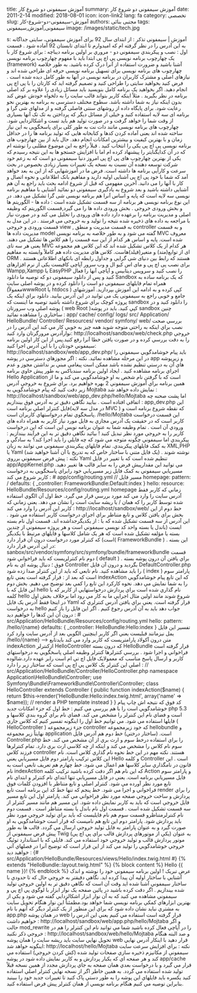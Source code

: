 title: آموزش سیمفونی دو  شروع کار
summary: آموزش سیمفونی دو  شروع کار
date: 2011-2-14
modified: 2018-08-01
icon:  icon-link2
lang: fa
category: تخصصی
slug: آموزش-سیمفونی-دو-شروع-کار
authors: مجتبی بنائی
tags: سیمفونی,آموزش,سیمفونی
image: /images/static/tech.jpg

s: آموزش | سیمفونی  تذکر : از ابتدای سال 92 برای آموزش سیمفونی، سایتی جداگانه به این آدرس را در نظر گرفته ام که امیدوارم تا ابتدای تابستان 92 آماده شود . قسمت اول : نصب و پيکربندي سيمفوني دو  - مروري بر اولين برنامه  دیباچه : برای شروع کار با یک چهارچوب برنامه نویسی پی اچ پی ابتدا باید با مفهوم چهارچوب برنامه نویسی (framework) آشنا باشید و ضرورت استفاده از آنرا درک کرده باشید. به طور خلاصه چهارچوب های برنامه نویسی برای تسهیل برنامه نویسی حرفه ای طراحی شده اند و نیازهای اصلی و مشترک کاربران در برنامه نویسی در آنها به طور کامل دیده شده است . فرض کنید بخواهید سایتی را طراحی کنید و تصمیم گرفته اید که کارتان را با پی اچ پی انجام دهید. اگر بخواهید یک برنامه کامل بنویسید باید مسائل زیادی را علاوه بر کد اصلی برنامه در نظر بگیرید . مثلاً اینکه کاربر بتواند قالب سایت را به دلخواه خودش عوض کند بدون اینکه نیاز به شما داشته باشد. سطوح مختلف دسترسی به برنامه به بهترین نحو رعایت شود. برای پایگاه داده از روشهای سنتی فاصلی گرفته و از مدلهای شی گرا و برنامه ای سه لایه استفاده کنید و خیلی از مسائل دیگر که پرداختن به تک تک آنها بسیاری از وقت شما را خواهد گرفت و در صورت تولید هم باید تست و اشکالزدایی شود. چهارچوب های برنامه نویسی مانند دات نت به طور کلی برای پاسخگویی به این نیاز ساخته شده اند یعنی آماده کردن کدها و کتابخانه هایی که تولید برنامه ها را در حداقل زمان و با بهترین کیفیت و بیشترین امکانات انجام دهد.  حال باید از بین چهارچوب های برنامه نویسی پی اچ پی یکی را انتخاب کنید . قبلاً راجع به این موضوع مطلبی را نوشته ام که در آن کدایگنایتر را پیشنهاد کرده ام اما با افزایش جستجو ها به این نتیجه رسیدم که یکی از بهترین چهارچوب های پی اچ پی امروز دنیا سیمفونی دو است که به زعم خود شرکت توسعه دهنده آن نسبت به نسخه یک تغییرات بسیار زیادی بخصوص در بحث سرعت و کارآیی برنامه ها داشته است. فرض ما در آموزشهایی که از این به بعد خواهد آمد که شما با خود پی اچ پی آشنایی اولیه دارید و مفاهیم بانک اطلاعاتی و نحوه اتصال و کار با آنها را می دانید. آخرین مفهومی که قبل از شروع ادامه بحث باید راجع به آن هم آشنایی داشته باشید و بعد شروع به یادگیری سیمفونی دو نمائید آشنایی با مفاهیم برنامه نویسی سه لایه است که پایه و اساس آنرا هم برنامه نویسی شی گرا تشکیل می دهد. در این نوع برنامه نویسی هر برنامه از سه قسمت تشکیل شده است : داده ها - الگوریتم ها و بخش ورودی خروجی .  بخش ورودی داده ها را می گیرد,قسمت الگوریتم که وظیفه اصلی و مدیریت برنامه را برعهده دارد داده های ورودی را تحلیل می کند و در صورت نیاز با مراجعه به داده های ذخیره شده نتیجه را تولید و به خروجی می فرستد . در این مدل به قسمت ورودی و خروجی view , به قسمت مدیریت و منطق controller و به قسمت مدیریت داده ها model گفته می شود و به طور خلاصه به برنامه نویسی MVC معروف شده است. پایه و اساس هر کدام از این سه قسمت را هم کلاس ها تشکیل می دهند. یعنی هر سه تای MVC هر کدام از یک کلاس تشکیل شده اند که این کلاس هم مجموعه ای از توابع(متد) و متغیر(فیلد)هاست. کلاس های مدیریت داده هم کاملاً وابسته به مفاهیم ORM هستند که رابط بین دنیای شی گرایی و جداول رابطه ای بانکهای اطلاعاتی هستند . برای نصب پی اچ پی و مای اس کیو ال و وب سرور آپاچی کافیست یکی از نرم افزارهای Wampp,Xampp یا EasyPHP را نصب کنید و سرویس دیتابیس و آپاچی آنها را فعال کنید و پس از دانلود سیمفونی دو که توصیه ما دانلود Sandbox که یک برنامه ساده به همراه تمام فایلهای سیمفونی دو است را دانلود کرده و در پوشه اصلی سایت (معمولاًwwwRoot یا htdocs ) کپی کرده و به ادامه این آموزش بپردازید. آموزشهای جامع و خوبی راجع به سیمفونی یک می توانید در این آدرس بیابید.  دانلود   براي اينکه يک پروژه کوچک براي شروع داشته باشيد توصيه ما اينست که sandbox را دانلود کنيد و در پوشه اصلي وب سرورتان ( web Root )کپي کنيد. بايد در پوشه sandbox چنين ساختاري را مشاهده نمائيد :   app/  cache/  config/  logs/  src/  Application/  HelloBundle/  Controller/  Resources/  vendor/  symfony/  web/    بررسي صحت نصب   براي اينکه به راحتي متوجه شويد همه چيز به خوبي کار مي کند اين آدرس را در نوارآدرس مرورگرتان وارد کنيد:  http://localhost/sandbox/web/check.php  خروجي را به دقت بررسي کرده و در صورت يافتن خطا آنرا رفع کنيد.پس از اين کار اولين برنامه سيمفوني خودتان را با اين آدرس اجرا کنيد:  http://localhost/sandbox/web/app_dev.php/  بايد پيام خوشامدگويي سيمفوني را در اين مرحله مشاهده نمائيد.  نکته : اگر مجوزهاي دسترسي در پوشه app و زيرپوشه هاي آن به درستي تنظيم نشده باشد ممکن است پيغامي مبني بر نداشتن مجوز و عدم اجراي برنامه مشاهده کنيد .   ايجاد اولين برنامه   سندباکس به طور پيش حاوي برنامه Hello Application است که با گرفتن نام شخص به او خوشامدگويي مي کند و ما از همين برنامه براي آموزش سيمفوني 2 بهره خواهيم برد. براي شروع به خروجي آدرس زير دقت کنيد که پيام خوشامدگويي به Mojtaba نمايش داده خواهد شد :  http://localhost/sandbox/web/app_dev.php/hello/Mojtaba  اما پشت صحنه چه اتفاقي افتاده است . بياييد نگاهي دقيق تر به آدرس فوق بيندازيم :    app_dev.php      اين فايل کنترلر اصلي برنامه است(در مدل سه لايه MVC ) که نقطه شروع برنامه است و پاسخگوي تمام درخواستهاي کاربران است.   /hello/Mojtaba   اين قسمت درخواست کاربر است که در حقيقت يک آدرس مجازي به فايل مورد نياز کاربر به همراه داده هاي ورودي آن است . تمام وظيفه شما به عنوان برنامه نويس اين است که اين درخواست کاربر را به خروجي مورد نظر تبديل کنيد !  بيائيد نگاهي دقيق تر به اين فرآيند بيندازيم :   پيکربندي   اما سيمفوني چگونه متوجه مي شود که چه فايلي را بايد اجرا کند؟ به سادگي و به کمک فايلهاي پيکربندي.  تمام فايلهاي پيکربندي سيمفوني مي توانند به زبان XML,PHP  يا Yaml (يک فايل متني با ساختار خاص که به تدريج با آن آشنا خواهيد شد) نوشته شوند .  نکته : پيش فرض سيمفوني برروي Yaml تنظيم شده است که با تغيير در فايل app/AppKernel.php مي توانيد اين مقدارپيش فرض را به ساير قالب ها تغيير دهيد.   مسيريابي   سيمفوني به کمک فايل زير مسيريابي خود رابراي پاسخگويي به درخواست کاربر شروع مي کند :  # app/config/routing.yml // مسير فايل  homepage:  pattern: /  defaults: { _controller: FrameworkBundle:Default:index }  hello:  resource: HelloBundle/Resources/config/routing.yml  homepage  زماني که کاربر فقط آدرس سايت را وارد مي کند مورد بررسي قرار مي گيرد. خط اول آن الگوي استفاده شده توسط کاربر را که همان / يا ريشه سايت است را نشان مي دهد. يعني زماني که کاربر اين آدرس را وارد مي کند :  http://localhost/sandbox/web/  خط دوم از اين بخش براي يافتن کلاس و تابع متناظر براي اجراي درخواست کاربر استفاده مي شود . اين آدرس از سه قسمت تشکيل شده که با : از يکديگرجداشده اند. قسمت اول نام بسته ايست (باندل يا بسته واحد کد نويسي سيمفوني است و هر پروژه سيمفوني از چندين بسته يا مؤلفه تشکيل شده است که هر يک شامل کلاسها و فايلهاي مرتبط با يکديگر است) که کنترلر مورد درخواست  درون آن قرار دارد( FrameworkBundle ) . اين بسته در اين آدرس قرار دارد:  sanbox/src/vendor/symfony/src/symfony/bundle/frameworkBundle  قسمت دوم نام کنترلريست که بايد فراخواني شود ( default ) . براي يافتن آن درون پوشه بسته فوق ؛ دنبال پوشه اي به نام Controller  بگرديد و درون آن فايل  DefaultController.php را بايد مشاهده کنيد. نام تابعي که بايد از اين کنترلر صدا زده شود ( index ) پارامتر سوم است که بعد از : قرار گرفته است يعني تابع indexAction  که اين تابع پيام خوشامدگويي را به شما نمايش مي دهد. نحوه کارکرد اين تابع را کمي بعد توضيح مي دهيم.  بخش دوم اين فايل که با hello نام گذاري شده است براي پردازش درخواستهايي از کاربر که با کلمه hello شروع شوند مانند اولين مثال اجرايي ما به کار مي رود اما برخلاف بخش اول در اينجا فقط آدرس يک فايل Yaml قرار گرفته است. يعني براي يافتن آدرس کنترلري که  به درخواست hello جواب دهد بايد به آن آدرس رجوع کنيم . اگر اين فايل را باز کنيم درون آن اين کدها را خواهيم ديد :   # src/Application/HelloBundle/Resources/config/routing.yml  hello:  pattern: /hello/{name}  defaults: { _controller: HelloBundle:Hello:index }   تفسير اين فايل يمل نيزمانند قبليست يعني اگر کاربر اينچنين الگويي بعد از آدرس سايت  وارد کرد  /hello/{name} --> متن درون آکولاد پارامتريست که کاربر وارد مي کند  بايدتابع indexAction ازکنترلر HelloController که درون بسته HelloBundle  قرار گرفته است فراخواني و اجرا شود .   بررسي کنترلرها   کنترلر وظيفه اصلي پاسخگويي به درخواستهاي کاربر  و ارسال پاسخ مناسب که معمولايک فايل اچ تي ام است رابر عهده دارد.شالوده اصلي اين کنترلر يک کلاس پي اچ پي است که ساختار زير را دارد :   // src/Application/HelloBundle/Controller/HelloController.php  namespace Application\HelloBundle\Controller;  use Symfony\Bundle\FrameworkBundle\Controller\Controller;  class HelloController extends Controller  {  public function indexAction($name)  {  return $this->render('HelloBundle:Hello:index.twig.html', array('name' => $name));  // render a PHP template instead  }  }   کد فوق که نتيجه اش چاپ پيام خوشامدگويي است را با هم بررسي مي کنيم :   خط      اول که جزء امکانات جديد php      5.3  است و فضاي نام اين کنترلر را مشخص      مي کند. فضاي نام براي گروه بندي کلاسها و فايلها استفاده مي شود. مي توانيم      خط اول را اينگونه تفسير کنيم که کلاس جاري ( HelloController ) جزء زيرمجموعه controller که      خود زيرمجموعه hellobundle و      نهايتاً زير مجموعه application است.      (ساختار درختي)  خط      دوم هم آدرس فايل Controller.php را      براي استفاده درخط سوم و ارث بري از آن مشخص مي کند.  خط      سوم نام کلاس را مشخص مي کند و اينکه از چه کلاسي ارث بري دارد. تمام      کنترلرها فرزند کلاس controller  هستند.      نکته مهم در اين خط نحوه نام گذاري کلاس است. نام اين کلاس ترکيب پارامتر دوم      فايل مسيريابي يعني Hello  و      کلمه Controller است      .  اين قانون در نامگذاري ساير کلاسها      هم اعمال مي شود.  خط چهارم      هم تعريف تابعي است به نام indexAction که      اين نام هم اگر دقت کرده باشيد ترکيب کلمه Action و پارامتر سوم فايل مسيريابي      برنامه است. يعني در فايل مسيريابي تنها ابتداي نام کنترلر و ابتداي نام تابع      مورد نظر آورده مي شود. کنترلر اصلي و تابع متناظر با افزودن کلمات فوق      فراخواني و اجرا مي شود.  خط پنجم      که تنها خط کد اين برنامه است تابع render را      براي پردازش و ساخت خروجي صفحه مورد نظر فراخواني مي کند. پارامتر اول اين      تابع مسير فايل خروجي است که بايد به کاربر نمايش داده شود. اين مسير هم      مانند مسير کنترلر از سه قسمت تشکيل شده است . قسمت اول نام باندل يا بسته      متناظر است . قسمت دوم نام کنترلرمتناظرو قسمت سوم هم نام فايليست که بايد      براي توليد خروجي مورد نظر بايد پردازش شود. پارامتر دوم اين تابع هم ناميست که قرار است خوشامدگويي به او صورت گيرد و به عنوان پارامتر به فايل توليد خروجي ارسال مي گردد.      قالب ها   به طور پيش فرض سيمفوني از Twig (يکي از موتورهاي پردازش قالب براي پي اچ پي) به عنوان موتور پردازش قالب و توليد خروجي خود استفاده مي کند. فايلي که با استاندارد توئيگ خروجي خوشامدگويي را توليد مي کند از اين قرار است  که توضيح آنرا در فصلهاي آتي خواهيد ديد :   {# src/Application/HelloBundle/Resources/views/Hello/index.twig.html #}  {% extends "HelloBundle::layout.twig.html" %}  {% block content %}  Hello {{ name }}!  {% endblock %}   عرض تبريک ! اولين برنامه سيمفوني خود را نوشته و اندک آشنايي با ساختار اوليه آن پيدا کرده ايد.   نگاهي دقيقتر به خروجي    حال که تا حدودي با ساختار سيمفوني آشنا شده ايد وقت آن است که نگاهي دقيق تر به اولين خروجي توليد شده بيندازيم . اگر دقت کرده باشيد در پائين صفحه يک نوار ابزار با لوگوي پي اچ پي و سيمفوني مشاهده مي کنيد که به آن نوار ابزار اشکالزدايي گفته مي شود و يکي از بهترين ابزارهاي کمکي برنامه نويسي شما خواهد بود.مطمئناً اين نوار هنگام تحويل سايت به مشتري نبايد نشان داده شود که براي اين منظور از يک کنترلر ديگر که آنهم با نام app.php در همان پوشه web قرار گرفته است استفاده مي کنيم يعني اين آدرس را خواهيم داشت :   http://localhost/sandbox/web/app.php/hello/Mojtaba   و اگر حالت mod_rewrite را در آپاچي فعال کرده باشيد شما مي توانيد نام اين کنترلر را هم در خروجي ذکر نکنيد :   http://localhost/sandbox/web/hello/Mojtaba   و صد البته هنگام تحويل نهايي سايت بايد ريشه سايت را همان پوشه web قرار دهيد با اينکار آدرس نهايي اينگونه خواهد شد:  http://localhost/hello/Mojtaba  نکته : براي افزايش سرعت سايت سيمفوني از مکانيزم ذخيره سازي صفحات توليد شده (کش کردن خروجي) استفاده مي کند و هر صفحه اي که يکبار پردازش و به کاربر نمايش داده شود در پوشه app/cache قرار مي گيرد و با درخواست بعدي همان صفحه به جاي پردازش مجدد از همين نسخه قبلاً توليد شده استفاده مي گردد. به همين خاطر اگر از نسخه نهايي کنترلر اصلي استفاده کنيد يکسره بايد فايلهاي اين پوشه را به طور دستي پاک کنيد تا تغييرات جديد خود را ببينيد بنابراين توصيه مي کنيم هنگام برنامه نويسي از همان کنترلر پيش فرض استفاده کنيد.